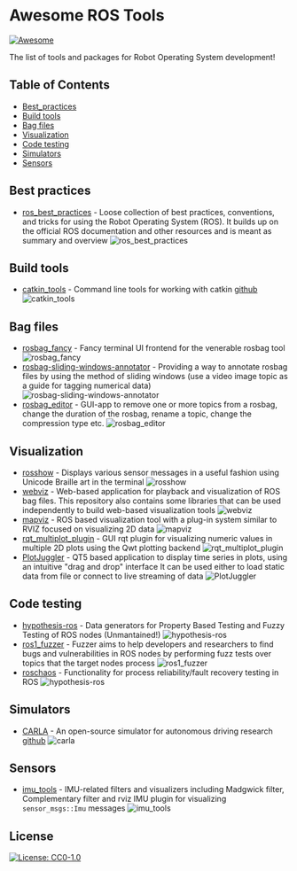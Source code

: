 # Awesome ROS Tools 
[![Awesome](https://cdn.rawgit.com/sindresorhus/awesome/d7305f38d29fed78fa85652e3a63e154dd8e8829/media/badge.svg)](https://github.com/sindresorhus/awesome)

The list of tools and packages for Robot Operating System development!

## Table of Contents

* [Best_practices](#best_practices)
* [Build tools](#build-tools)
* [Bag files](#bag-files)
* [Visualization](#visualization)
* [Code testing](#code-testing)
* [Simulators](#simulators)
* [Sensors](#sensors)

## Best practices

* [ros_best_practices](https://github.com/leggedrobotics/ros_best_practices) - Loose collection of best practices, conventions, and tricks for using the Robot Operating System (ROS). It builds up on the official ROS documentation and other resources and is meant as summary and overview ![ros_best_practices](https://img.shields.io/github/stars/leggedrobotics/ros_best_practices.svg?style=flat&label=Star&maxAge=86400)

## Build tools

* [catkin_tools](https://catkin-tools.readthedocs.io/en/latest/index.html) - Command line tools for working with catkin [github](https://github.com/catkin/catkin_tools) ![catkin_tools](https://img.shields.io/github/stars/catkin/catkin_tools.svg?style=flat&label=Star&maxAge=86400)

## Bag files

* [rosbag_fancy](https://github.com/xqms/rosbag_fancy) - Fancy terminal UI frontend for the venerable rosbag tool ![rosbag_fancy](https://img.shields.io/github/stars/xqms/rosbag_fancy.svg?style=flat&label=Star&maxAge=86400)
* [rosbag-sliding-windows-annotator](https://github.com/xqms/rosbag_fancy) - Providing a way to annotate rosbag files by using the method of sliding windows (use a video image topic as a guide for tagging numerical data) ![rosbag-sliding-windows-annotator](https://img.shields.io/github/stars/ewerlopes/rosbag-sliding-windows-annotator.svg?style=flat&label=Star&maxAge=86400)
* [rosbag_editor](https://github.com/facontidavide/rosbag_editor) - GUI-app to remove one or more topics from a rosbag, change the duration of the rosbag, rename a topic, change the compression type etc. ![rosbag_editor](https://img.shields.io/github/stars/facontidavide/rosbag_editor.svg?style=flat&label=Star&maxAge=86400)


## Visualization

* [rosshow](https://github.com/dheera/rosshow) - Displays various sensor messages in a useful fashion using Unicode Braille art in the terminal ![rosshow](https://img.shields.io/github/stars/dheera/rosshow.svg?style=flat&label=Star&maxAge=86400)
* [webviz](https://github.com/cruise-automation/webviz) - Web-based application for playback and visualization of ROS bag files. This repository also contains some libraries that can be used independently to build web-based visualization tools ![webviz](https://img.shields.io/github/stars/cruise-automation/webviz.svg?style=flat&label=Star&maxAge=86400)
* [mapviz](https://github.com/swri-robotics/mapviz) - ROS based visualization tool with a plug-in system similar to RVIZ focused on visualizing 2D data ![mapviz](https://img.shields.io/github/stars/swri-robotics/mapviz.svg?style=flat&label=Star&maxAge=86400)
* [rqt_multiplot_plugin](https://github.com/anybotics/rqt_multiplot_plugin) - GUI rqt plugin for visualizing numeric values in multiple 2D plots using the Qwt plotting backend ![rqt_multiplot_plugin](https://img.shields.io/github/stars/ANYbotics/rqt_multiplot_plugin.svg?style=flat&label=Star&maxAge=86400)
* [PlotJuggler](https://github.com/facontidavide/PlotJuggler) - QT5 based application to display time series in plots, using an intuitive "drag and drop" interface It can be used either to load static data from file or connect to live streaming of data ![PlotJuggler](https://img.shields.io/github/stars/facontidavide/PlotJuggler.svg?style=flat&label=Star&maxAge=86400)

## Code testing

* [hypothesis-ros](https://github.com/fkromer/hypothesis-ros) - Data generators for Property Based Testing and Fuzzy Testing of ROS nodes (Unmantained!) ![hypothesis-ros](https://img.shields.io/github/stars/fkromer/hypothesis-ros.svg?style=flat&label=Star&maxAge=86400)
* [ros1_fuzzer](https://github.com/aliasrobotics/ros1_fuzzer) - Fuzzer aims to help developers and researchers to find bugs and vulnerabilities in ROS nodes by performing fuzz tests over topics that the target nodes process ![ros1_fuzzer](https://img.shields.io/github/stars/aliasrobotics/ros1_fuzzer.svg?style=flat&label=Star&maxAge=86400) 
* [roschaos](https://github.com/fkromer/roschaos) - Functionality for process reliability/fault recovery testing in ROS ![hypothesis-ros](https://img.shields.io/github/stars/fkromer/roschaos.svg?style=flat&label=Star&maxAge=86400)

## Simulators

* [CARLA](https://carla.org/) - An open-source simulator for autonomous driving research [github](https://github.com/carla-simulator/carla) ![carla](https://img.shields.io/github/stars/carla-simulator/carla.svg?style=flat&label=Star&maxAge=86400)

## Sensors

* [imu_tools](https://github.com/ccny-ros-pkg/imu_tools) - IMU-related filters and visualizers including Madgwick filter, Complementary filter and rviz IMU plugin for visualizing `sensor_msgs::Imu` messages ![imu_tools](https://img.shields.io/github/stars/ccny-ros-pkg/imu_tools.svg?style=flat&label=Star&maxAge=86400)


## License

[![License: CC0-1.0](https://img.shields.io/badge/License-CC0%201.0-lightgrey.svg)](http://creativecommons.org/publicdomain/zero/1.0/)
